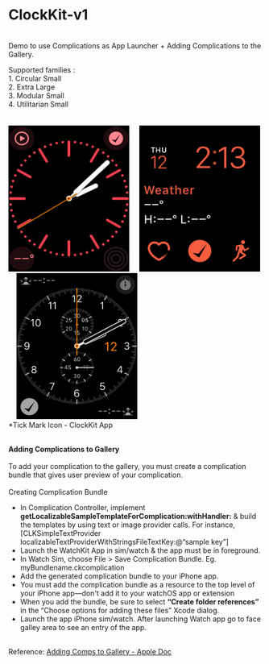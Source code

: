# ClockKit-v1
<br>
Demo to use Complications as App Launcher + Adding Complications to the Gallery.

Supported families : <br> 
    1. Circular Small <br>
    2. Extra Large <br>
    3. Modular Small <br>
    4. Utilitarian Small <br>
<br>   
<img src="https://github.com/rrramanan/ClockKit-v1/blob/master/sampleImages/circular.png" width="240" Height="290">
&nbsp;&nbsp;&nbsp;
<img src="https://github.com/rrramanan/ClockKit-v1/blob/master/sampleImages/modSmall1.png" width="240" Height="290">
&nbsp;&nbsp;&nbsp; 
<img src="https://github.com/rrramanan/ClockKit-v1/blob/master/sampleImages/util4.png" width="240" Height="290">
<br>*Tick Mark Icon - ClockKit App
<br> <br> 

<b>Adding Complications to Gallery</b> 
<br><br>
To add your complication to the gallery, you must create a complication bundle that gives user preview of your complication.
<br><br>
Creating Complication Bundle 
<ul>
<li>In Complication Controller, implement <b>getLocalizableSampleTemplateForComplication:withHandler:</b> & build the templates by using text or image provider calls. For instance, [CLKSimpleTextProvider localizableTextProviderWithStringsFileTextKey:@“sample key”]  </li>
 <li>Launch the WatchKit App in sim/watch & the app must be in foreground. </li>
 <li> In Watch Sim, choose File > Save Complication Bundle. Eg. myBundlename.ckcomplication</li>
 <li>Add the generated complication bundle to your iPhone app.</li>
 <li>You must add the complication bundle as a resource to the top level of your iPhone app—don't add it to your watchOS app or extension</li>
 <li> When you add the bundle, be sure to select <b>“Create folder references”</b> in the “Choose options for adding these files” Xcode dialog.</li>
 <li>Launch the app iPhone sim/watch. After launching Watch app go to face galley area to see an entry of the app. </li>
</ul> 
 <br>
Reference: <a href="https://developer.apple.com/library/content/releasenotes/WatchKit/AddingComplications/" target="_blank">Adding Comps to Gallery - Apple Doc</a> <br>
